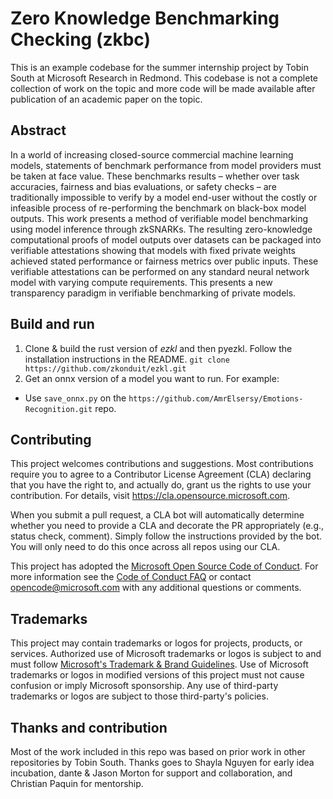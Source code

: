 # Zero Knowledge Benchmarking Checking (zkbc)

This is an example codebase for the summer internship project by Tobin South at Microsoft Research in Redmond. This codebase is not a complete collection of work on the topic and more code will be made available after publication of an academic paper on the topic.

## Abstract

In a world of increasing closed-source commercial machine learning models, statements of benchmark performance from model providers must be taken at face value. These benchmarks results – whether over task accuracies, fairness and bias evaluations, or safety checks – are traditionally impossible to verify by a model end-user without the costly or infeasible process of re-performing the benchmark on black-box model outputs. This work presents a method of verifiable model benchmarking using model inference through zkSNARKs. The resulting zero-knowledge computational proofs of model outputs over datasets can be packaged into verifiable attestations showing that models with fixed private weights achieved stated performance or fairness metrics over public inputs. These verifiable attestations can be performed on any standard neural network model with varying compute requirements. This presents a new transparency paradigm in verifiable benchmarking of private models. 

## Build and run

1. Clone & build the rust version of _ezkl_ and then pyezkl. Follow the installation instructions in the README. `git clone https://github.com/zkonduit/ezkl.git`
2. Get an onnx version of a model you want to run.  For example:
* Use `save_onnx.py` on the `https://github.com/AmrElsersy/Emotions-Recognition.git` repo.


## Contributing

This project welcomes contributions and suggestions.  Most contributions require you to agree to a
Contributor License Agreement (CLA) declaring that you have the right to, and actually do, grant us
the rights to use your contribution. For details, visit https://cla.opensource.microsoft.com.

When you submit a pull request, a CLA bot will automatically determine whether you need to provide
a CLA and decorate the PR appropriately (e.g., status check, comment). Simply follow the instructions
provided by the bot. You will only need to do this once across all repos using our CLA.

This project has adopted the [Microsoft Open Source Code of Conduct](https://opensource.microsoft.com/codeofconduct/).
For more information see the [Code of Conduct FAQ](https://opensource.microsoft.com/codeofconduct/faq/) or
contact [opencode@microsoft.com](mailto:opencode@microsoft.com) with any additional questions or comments.

## Trademarks

This project may contain trademarks or logos for projects, products, or services. Authorized use of Microsoft 
trademarks or logos is subject to and must follow 
[Microsoft's Trademark & Brand Guidelines](https://www.microsoft.com/en-us/legal/intellectualproperty/trademarks/usage/general).
Use of Microsoft trademarks or logos in modified versions of this project must not cause confusion or imply Microsoft sponsorship.
Any use of third-party trademarks or logos are subject to those third-party's policies.

## Thanks and contribution

Most of the work included in this repo was based on prior work in other repositories by Tobin South. Thanks goes to Shayla Nguyen for early idea incubation, dante & Jason Morton for support and collaboration, and Christian Paquin for mentorship.